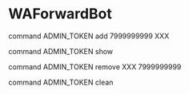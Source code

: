 # WAForwardBot

command ADMIN_TOKEN add 7999999999 XXX

command ADMIN_TOKEN show

command ADMIN_TOKEN remove XXX 7999999999

command ADMIN_TOKEN clean
